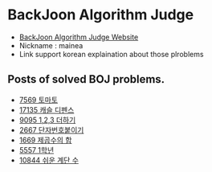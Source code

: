 # BackJoon Algorithm Judge
- [BackJoon Algorithm Judge Website](https://www.acmicpc.net)
- Nickname : mainea
- Link support korean explaination about those plroblems

## Posts of solved BOJ problems.

-  [7569 토마토](https://dev-wd.github.io/algorithm/backjoon7569/)
-  [17135 캐슬 디펜스](https://dev-wd.github.io/algorithm/backjoon17135/)
-  [9095 1,2,3 더하기](https://dev-wd.github.io/algorithm/backjoon9095/)
-  [2667 단자번호붙이기](https://dev-wd.github.io/algorithm/boj2667/)
-  [1669 제곱수의 합](https://dev-wd.github.io/algorithm/backjooon1669/)
-  [5557 1학년](https://dev-wd.github.io/algorithm/backjoon5557/)
-  [10844 쉬운 계단 수](https://dev-wd.github.io/algorithm/backjoon10844/)
